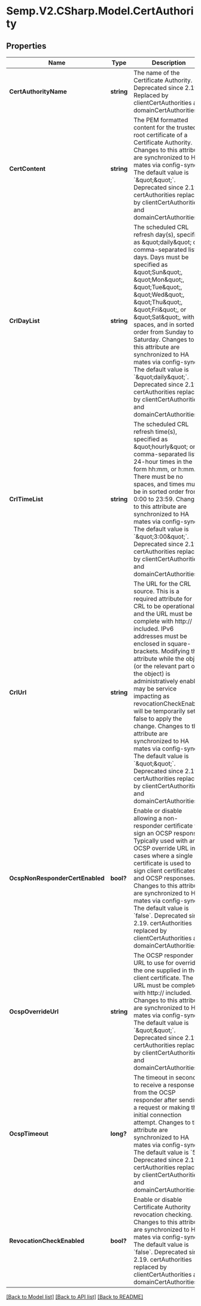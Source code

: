 # Semp.V2.CSharp.Model.CertAuthority
## Properties

Name | Type | Description | Notes
------------ | ------------- | ------------- | -------------
**CertAuthorityName** | **string** | The name of the Certificate Authority. Deprecated since 2.19. Replaced by clientCertAuthorities and domainCertAuthorities. | [optional] 
**CertContent** | **string** | The PEM formatted content for the trusted root certificate of a Certificate Authority. Changes to this attribute are synchronized to HA mates via config-sync. The default value is &#x60;\&quot;\&quot;&#x60;. Deprecated since 2.19. certAuthorities replaced by clientCertAuthorities and domainCertAuthorities. | [optional] 
**CrlDayList** | **string** | The scheduled CRL refresh day(s), specified as \&quot;daily\&quot; or a comma-separated list of days. Days must be specified as \&quot;Sun\&quot;, \&quot;Mon\&quot;, \&quot;Tue\&quot;, \&quot;Wed\&quot;, \&quot;Thu\&quot;, \&quot;Fri\&quot;, or \&quot;Sat\&quot;, with no spaces, and in sorted order from Sunday to Saturday. Changes to this attribute are synchronized to HA mates via config-sync. The default value is &#x60;\&quot;daily\&quot;&#x60;. Deprecated since 2.19. certAuthorities replaced by clientCertAuthorities and domainCertAuthorities. | [optional] 
**CrlTimeList** | **string** | The scheduled CRL refresh time(s), specified as \&quot;hourly\&quot; or a comma-separated list of 24-hour times in the form hh:mm, or h:mm. There must be no spaces, and times must be in sorted order from 0:00 to 23:59. Changes to this attribute are synchronized to HA mates via config-sync. The default value is &#x60;\&quot;3:00\&quot;&#x60;. Deprecated since 2.19. certAuthorities replaced by clientCertAuthorities and domainCertAuthorities. | [optional] 
**CrlUrl** | **string** | The URL for the CRL source. This is a required attribute for CRL to be operational and the URL must be complete with http:// included. IPv6 addresses must be enclosed in square-brackets. Modifying this attribute while the object (or the relevant part of the object) is administratively enabled may be service impacting as revocationCheckEnabled will be temporarily set to false to apply the change. Changes to this attribute are synchronized to HA mates via config-sync. The default value is &#x60;\&quot;\&quot;&#x60;. Deprecated since 2.19. certAuthorities replaced by clientCertAuthorities and domainCertAuthorities. | [optional] 
**OcspNonResponderCertEnabled** | **bool?** | Enable or disable allowing a non-responder certificate to sign an OCSP response. Typically used with an OCSP override URL in cases where a single certificate is used to sign client certificates and OCSP responses. Changes to this attribute are synchronized to HA mates via config-sync. The default value is &#x60;false&#x60;. Deprecated since 2.19. certAuthorities replaced by clientCertAuthorities and domainCertAuthorities. | [optional] 
**OcspOverrideUrl** | **string** | The OCSP responder URL to use for overriding the one supplied in the client certificate. The URL must be complete with http:// included. Changes to this attribute are synchronized to HA mates via config-sync. The default value is &#x60;\&quot;\&quot;&#x60;. Deprecated since 2.19. certAuthorities replaced by clientCertAuthorities and domainCertAuthorities. | [optional] 
**OcspTimeout** | **long?** | The timeout in seconds to receive a response from the OCSP responder after sending a request or making the initial connection attempt. Changes to this attribute are synchronized to HA mates via config-sync. The default value is &#x60;5&#x60;. Deprecated since 2.19. certAuthorities replaced by clientCertAuthorities and domainCertAuthorities. | [optional] 
**RevocationCheckEnabled** | **bool?** | Enable or disable Certificate Authority revocation checking. Changes to this attribute are synchronized to HA mates via config-sync. The default value is &#x60;false&#x60;. Deprecated since 2.19. certAuthorities replaced by clientCertAuthorities and domainCertAuthorities. | [optional] 

[[Back to Model list]](../README.md#documentation-for-models) [[Back to API list]](../README.md#documentation-for-api-endpoints) [[Back to README]](../README.md)


